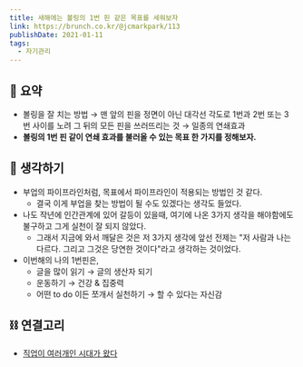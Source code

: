 ```yaml
---
title: 새해에는 볼링의 1번 핀 같은 목표를 세워보자
link: https://brunch.co.kr/@jcmarkpark/113
publishDate: 2021-01-11
tags:
  - 자기관리
---
```


## 📝 요약 
- 볼링을 잘 치는 방법 → 맨 앞의 핀을 정면이 아닌 대각선 각도로 1번과 2번 또는 3번 사이를 노려 그 뒤의 모든 핀을 쓰러뜨리는 것 → 일종의 연쇄효과 
- **볼링의 1번 핀 같이 연쇄 효과를 불러올 수 있는 목표 한 가지를 정해보자.**

## 🤔 생각하기 
- 부업의 파이프라인처럼, 목표에서 파이프라인이 적용되는 방법인 것 같다.
  - 결국 이게 부업을 찾는 방법이 될 수도 있겠다는 생각도 들었다.    
- 나도 작년에 인간관계에 있어 갈등이 있을때, 여기에 나온 3가지 생각을 해야함에도 불구하고 그게 실천이 잘 되지 않았다.  
  - 그래서 지금에 와서 깨달은 것은 저 3가지 생각에 앞선 전제는 "저 사람과 나는 다르다. 그리고 그것은 당연한 것이다"라고 생각하는 것이었다.  
- 이번해의 나의 1번핀은,
  - 글을 많이 읽기 → 글의 생산자 되기 
  - 운동하기 → 건강 & 집중력 
  - 어떤 to do 이든 쪼개서 실천하기 → 할 수 있다는 자신감 

## ⛓ 연결고리 
- [직업이 여러개인 시대가 왔다](../Business/the-era-of-many-job-has-come)